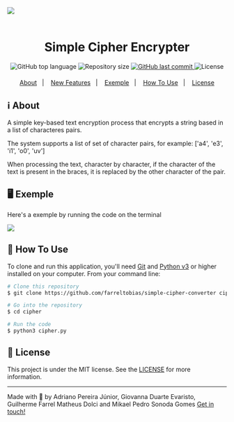 <img style="margin-bottom: 4%" src="https://i.imgur.com/hwHmRTw.png"/>

<h1 align="center">
  Simple Cipher Encrypter
</h1>

<p align="center" style="margin-bottom: 4%">
  <img alt="GitHub top language" src="https://img.shields.io/github/languages/top/farreltobias/simple-cipher-converter.svg">

  <!-- <a href="https://www.codacy.com/gh/farreltobias/simple-cipher-converter/dashboard?utm_source=github.com&amp;utm_medium=referral&amp;utm_content=farreltobias/simple-cipher-converter&amp;utm_campaign=Badge_Grade">
    <img src="https://app.codacy.com/project/badge/Grade/fe3f0a2c25cb4b8eb791882eddd19394"/>
  </a> -->

  <img alt="Repository size" src="https://img.shields.io/github/repo-size/farreltobias/simple-cipher-converter.svg">

  <a href="https://github.com/farreltobias/simple-cipher-converter/commits/master">
    <img alt="GitHub last commit" src="https://img.shields.io/github/last-commit/farreltobias/simple-cipher-converter.svg">
  </a>

  <!-- <a href="https://github.com/farreltobias/simple-cipher-converter/issues">
    <img alt="Repository issues" src="https://img.shields.io/github/issues/farreltobias/simple-cipher-converter.svg">
  </a> -->

  <img alt="License" src="https://img.shields.io/github/license/farreltobias/simple-cipher-converter.svg">
</p>

<p align="center">
  <a href="#information_source-about">About</a>&nbsp;&nbsp;&nbsp;|&nbsp;&nbsp;&nbsp;
  <a href="#muscle-new-features">New Features</a>&nbsp;&nbsp;&nbsp;|&nbsp;&nbsp;&nbsp;
  <a href="#desktop_computer-exemple">Exemple</a>&nbsp;&nbsp;&nbsp;|&nbsp;&nbsp;&nbsp;
  <a href="#thinking-how-to-use">How To Use</a>&nbsp;&nbsp;&nbsp;|&nbsp;&nbsp;&nbsp;
  <a href="#memo-license">License</a>
</p>

## :information_source: About

A simple key-based text encryption process that encrypts a string based in a list of characteres pairs.

The system supports a list of set of character pairs, for example: ['a4', 'e3', 'i1', 'o0', 'uv']

When processing the text, character by character, if the character of the text is present in the braces, it is replaced by the other character of the pair.

## :desktop_computer: Exemple

Here's a exemple by running the code on the terminal

<img src="https://i.imgur.com/NoAKoyv.gif"/>

## :thinking: How To Use

To clone and run this application, you'll need [Git](https://git-scm.com) and [Python v3](https://www.python.org/) or higher installed on your computer. From your command line:

```bash
# Clone this repository
$ git clone https://github.com/farreltobias/simple-cipher-converter cipher

# Go into the repository
$ cd cipher

# Run the code
$ python3 cipher.py
```

## :memo: License
This project is under the MIT license. See the [LICENSE](https://github.com/farreltobias/simple-cipher-converter/blob/master/LICENSE) for more information.

---

Made with :yellow_heart: by Adriano Pereira Júnior, Giovanna Duarte Evaristo, Guilherme Farrel Matheus Dolci and Mikael Pedro Sonoda Gomes [Get in touch!](https://www.linkedin.com/in/farreltobias/)
